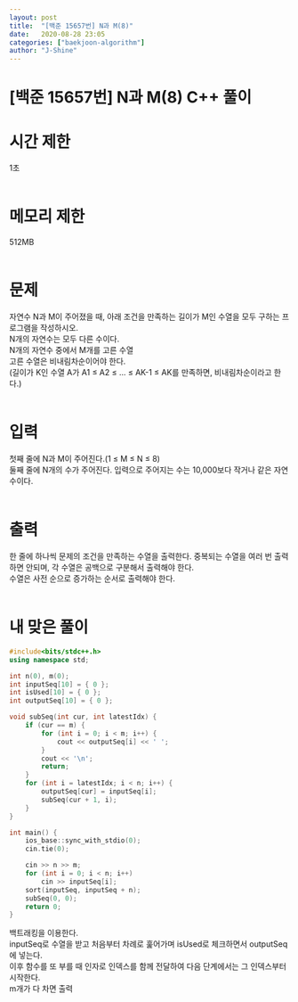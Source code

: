 ```yaml
---
layout: post
title:  "[백준 15657번] N과 M(8)"
date:   2020-08-28 23:05    
categories: ["baekjoon-algorithm"]
author: "J-Shine"
---
```

# \[백준 15657번] N과 M(8) C++ 풀이
# 시간 제한
1초<br><br>

# 메모리 제한
512MB<br><br>

# 문제  
자연수 N과 M이 주어졌을 때, 아래 조건을 만족하는 길이가 M인 수열을 모두 구하는 프로그램을 작성하시오.<br>
N개의 자연수는 모두 다른 수이다.<br>
N개의 자연수 중에서 M개를 고른 수열<br>
고른 수열은 비내림차순이어야 한다.<br>
(길이가 K인 수열 A가 A1 ≤ A2 ≤ ... ≤ AK-1 ≤ AK를 만족하면, 비내림차순이라고 한다.)<br><br>

# 입력  
첫째 줄에 N과 M이 주어진다.(1 ≤ M ≤ N ≤ 8)<br>
둘째 줄에 N개의 수가 주어진다. 입력으로 주어지는 수는 10,000보다 작거나 같은 자연수이다.<br><br>

# 출력  
한 줄에 하나씩 문제의 조건을 만족하는 수열을 출력한다. 중복되는 수열을 여러 번 출력하면 안되며, 각 수열은 공백으로 구분해서 출력해야 한다.<br>
수열은 사전 순으로 증가하는 순서로 출력해야 한다.<br><br>

# 내 맞은 풀이

```c++
#include<bits/stdc++.h>
using namespace std;

int n(0), m(0);
int inputSeq[10] = { 0 };
int isUsed[10] = { 0 };
int outputSeq[10] = { 0 };

void subSeq(int cur, int latestIdx) {
	if (cur == m) {
		for (int i = 0; i < m; i++) {
			cout << outputSeq[i] << ' ';
		}
		cout << '\n';
		return;
	}
	for (int i = latestIdx; i < n; i++) {
		outputSeq[cur] = inputSeq[i];
		subSeq(cur + 1, i);
	}
}

int main() {
	ios_base::sync_with_stdio(0);
	cin.tie(0);

	cin >> n >> m;
	for (int i = 0; i < n; i++)
		cin >> inputSeq[i];
	sort(inputSeq, inputSeq + n);
	subSeq(0, 0);
	return 0;
}
```
백트래킹을 이용한다.<br>
inputSeq로 수열을 받고 처음부터 차례로 훑어가며 isUsed로 체크하면서 outputSeq에 넣는다.<br>
이후 함수를 또 부를 때 인자로 인덱스를 함께 전달하여 다음 단계에서는 그 인덱스부터 시작한다.<br>
m개가 다 차면 출력<br><br>
